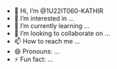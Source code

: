 - 👋 Hi, I’m @1U22IT060-KATHIR
- 👀 I’m interested in ...
- 🌱 I’m currently learning ...
- 💞️ I’m looking to collaborate on ...
- 📫 How to reach me ...
- 😄 Pronouns: ...
- ⚡ Fun fact: ...

<!---
1U22IT060-KATHIR/1U22IT060-KATHIR is a ✨ special ✨ repository because its `README.md` (this file) appears on your GitHub profile.
You can click the Preview link to take a look at your changes.
--->
